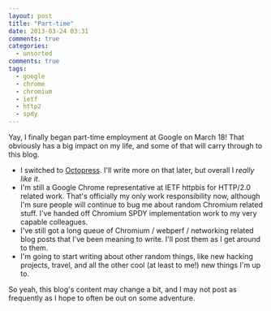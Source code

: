 ```yaml
---
layout: post
title: "Part-time"
date: 2013-03-24 03:31
comments: true
categories: 
  - unsorted
comments: true
tags:
  - google
  - chrome
  - chromium
  - ietf
  - http2
  - spdy
---
```

Yay, I finally began part-time employment at Google on March 18! That obviously has a big impact on my life, and some of that will carry through to this blog.

*   I switched to [Octopress](octopress.org). I'll write more on that later, but overall I <em>really like it</em>.
*   I'm still a Google Chrome representative at IETF httpbis for HTTP/2.0 related work. That's officially my only work responsibility now, although I'm sure people will continue to bug me about random Chromium related stuff. I've handed off Chromium SPDY implementation work to my very capable colleagues.
*   I've still got a long queue of Chromium / webperf / networking related blog posts that I've been meaning to write. I'll post them as I get around to them.
*   I'm going to start writing about other random things, like new hacking projects, travel, and all the other cool (at least to me!) new things I'm up to.

So yeah, this blog's content may change a bit, and I may not post as frequently as I hope to often be out on some adventure.
